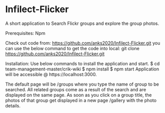 # Infilect-Flicker

A short application to Search Flickr groups and explore the group photos.

Prerequisites: Npm

Check out code from: https://github.com/anks2020/Infilect-Flicker.git
you can use the below command to get the code into local: git clone https://github.com/anks2020/Infilect-Flicker.git

Installation: Use below commands to install the application and start.
$ cd team-management-master/crik-wiki
$ npm install 
$ npm start 
Application will be accessible @ https://localhost:3000.

The default page will be /groups where you type the name of group to be searched. 
All related groups come as a result of the search and are displayed on the same page.
As soon as you click on a group title, the photos of that group get displayed in a new page /gallery with the photo details.
